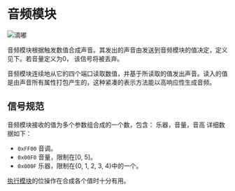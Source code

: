 # 音频模块
![滴嘟](item:tis3d:audio_module)

音频模块根据触发数值合成声音。其发出的声音由发送到音频模块的值决定，定义见下。若音量定义为0， 该信号将被丢弃。

音频模块连续地从它的四个端口读取数值，并基于所读取的值发出声音。读入的值是由声音所有属性打包产生的，这种紧凑的表示方法能以高响应性生成音频。

## 信号规范
音频模块接收的值为多个参数组合成的一个数，包含：
乐器，音量，音高
详细数据如下：
- `0xFF00` 音调。
- `0x00F0` 音量，限制在[0, 5]。
- `0x000F` 乐器，限制在{0, 1, 2, 3, 4}中的一个。

[执行模块](execution_module.md)的位操作在合成各个值时十分有用。
